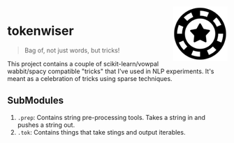 <img src="token.png" width=125 height=125 align="right">

# tokenwiser

> Bag of, not just words, but tricks!

This project contains a couple of scikit-learn/vowpal wabbit/spacy compatible "tricks" that I've used in
NLP experiments. It's meant as a celebration of tricks using sparse techniques.

## SubModules

1. `.prep`: Contains string pre-processing tools. Takes a string in and pushes a string out.  
2. `.tok`: Contains things that take stings and output iterables. 
